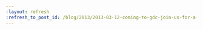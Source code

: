 ```yaml
---
:layout: refresh
:refresh_to_post_id: /blog/2013/2013-03-12-coming-to-gdc-join-us-for-a-jenkins-drink-up-at-21st-amendment
---
```

